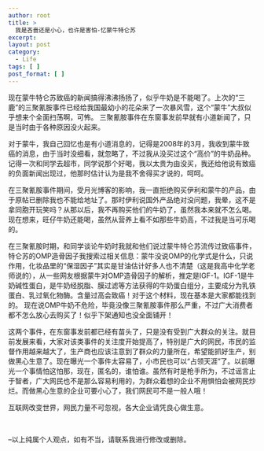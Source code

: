 ```yaml
---
author: root
title: >
  我是吝啬还是小心，也许是害怕-忆蒙牛特仑苏
excerpt:
layout: post
category:
  - Life
tags: [ ]
post_format: [ ]
---
```

现在蒙牛特仑苏致癌的新闻搞得沸沸扬扬了，似乎牛奶是不能喝了。上次的“三鹿”的三聚氰胺事件已经给我国最幼小的花朵来了一次暴风雪，这个“蒙牛”大叔似乎想来个全面扫荡啊，可怖。 三聚氰胺事件在东窗事发前早就有小道新闻了，只是当时由于各种原因没火起来。

对于蒙牛，我自己回忆也是有小道消息的，记得是2008年的3月，我收到蒙牛致癌的消息，由于当时没细看，就忽略了，不过我从没买过这个“高价”的牛奶品种。记得一次和同学去超市，同学说那个好喝，我以太贵为由没买，我还给他说有致癌的负面新闻出现过，他那时估计认为是我不舍得买才说的，呵呵。 

在三聚氰胺事件期间，受月光博客的影响，我一直拒绝购买伊利和蒙牛的产品，由于原帖已删除我也不能给地址了。那时伊利说国外产品绝对没问题，我晕，这不是拿同胞开玩笑吗？从那以后，我不再购买他们的牛奶了，虽然我本来就不怎么喝。现在想来，旺仔牛奶还能喝，虽然从营养上看不如那些牛奶高，不过我是当可乐喝的。

在三聚氰胺时期，和同学谈论牛奶时我就和他们说过蒙牛特仑苏流传过致癌事件，特仑苏的OMP造骨因子我搜索过相关信息：蒙牛没说OMP的化学式是什么，只说作用，化妆品里的“保湿因子”其实是甘油估计好多人也不清楚（这是我高中化学老师说的），从一些网友根据蒙牛对OMP造骨因子的解析，推定是IGF-1。IGF-1是牛奶碱性蛋白，是牛奶经脱脂、膜过滤等方法获得的牛奶蛋白组分，主要成分为乳铁蛋白、乳过氧化物酶。含量过高会致癌！对于这个材料，现在基本是大家都能找到的。 现在说OMP牛奶不危险，毕竟没像三聚氰胺事件那么严重，不过广大消费者都不怎么放心去购买了！似乎下架通知也没全面铺开！

这两个事件，在东窗事发前都已经有苗头了，只是没有受到广大群众的关注。就目前发展来看，大家对该类事件的关注度开始提高了，特别是广大的网民，市民的监督作用越来越大了，生产商也应该注意到了群众的力量所在，希望能抓好生产，别做黑心生意了。现在曝光一个事件太容易了，小市民也可以“占领天涯”了。以前曝光一个事情怕这怕那，现在，匿名的，谁怕谁。虽然有时是枪手所为，不过谣言止于智者，广大网民也不是那么容易利用的，为群众着想的企业不用惧怕会被网民炒烂。而做黑心生意的企业可要小心了，我们网民可不是一般人哦！ 

互联网改变世界，网民力量不可忽视，各大企业请凭良心做生意。

 

–以上纯属个人观点，如有不当，请联系我进行修改或删除。 